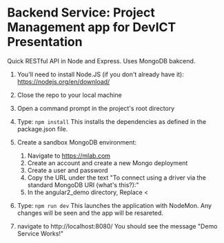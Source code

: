 # Backend Service: Project Management app for DevICT Presentation
Quick RESTful API in Node and Express. Uses MongoDB bakcend.

1) You'll need to install Node.JS (if you don't already have it): https://nodejs.org/en/download/

2) Close the repo to your local machine

3) Open a command prompt in the project's root directory

4) Type: `npm install`
    This installs the dependencies as defined in the package.json file.
    
5) Create a sandbox MongoDB environment:
    1) Navigate to https://mlab.com
    2) Create an account and create a new Mongo deployment
    3) Create a user and password
    4) Copy the URL under the text "To connect using a driver via the standard MongoDB URI (what's this?):"
    5) In the angular2_demo directory, Replace <
    
5) Type: `npm run dev`
    This launches the application with NodeMon. Any changes will be seen and the app will be resareted.
    
6)
    navigate to http://localhost:8080/
        You should see the message "Demo Service Works!"

